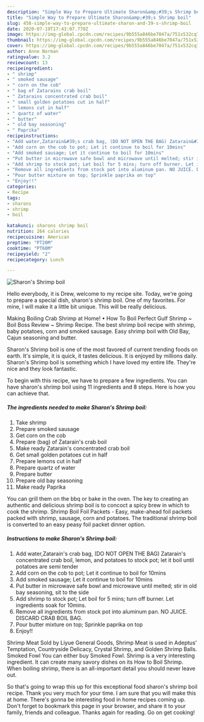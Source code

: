 ```yaml
---
description: "Simple Way to Prepare Ultimate Sharon&amp;#39;s Shrimp boil"
title: "Simple Way to Prepare Ultimate Sharon&amp;#39;s Shrimp boil"
slug: 458-simple-way-to-prepare-ultimate-sharon-and-39-s-shrimp-boil
date: 2020-07-19T17:43:07.770Z
image: https://img-global.cpcdn.com/recipes/9b555a846be7047a/751x532cq70/sharons-shrimp-boil-recipe-main-photo.jpg
thumbnail: https://img-global.cpcdn.com/recipes/9b555a846be7047a/751x532cq70/sharons-shrimp-boil-recipe-main-photo.jpg
cover: https://img-global.cpcdn.com/recipes/9b555a846be7047a/751x532cq70/sharons-shrimp-boil-recipe-main-photo.jpg
author: Anne Norman
ratingvalue: 3.2
reviewcount: 13
recipeingredient:
- " shrimp"
- " smoked sausage"
- " corn on the cob"
- " bag of Zatarains crab boil"
- " Zatarains concentrated crab boil"
- " small golden potatoes cut in half"
- " lemons cut in half"
- " quartz of water"
- " butter"
- " old bay seasoning"
- " Paprika"
recipeinstructions:
- "Add water,Zatarain&#39;s crab bag, (DO NOT OPEN THE BAG) Zatarain&#39;s concentrated crab boil, lemon, and potatoes to stock pot; let it boil until potatoes are semi tender"
- "Add corn on the cob to pot; Let it continue to boil for 10mins"
- "Add smoked sausage; Let it continue to boil for 10mins"
- "Put butter in microwave safe bowl and microwave until melted; stir in old bay seasoning, sit to the side"
- "Add shrimp to stock pot; Let boil for 5 mins; turn off burner. Let ingredients soak for 10mins."
- "Remove all ingredients from stock pot into aluminum pan. NO JUICE. DISCARD CRAB BOIL BAG."
- "Pour butter mixture on top; Sprinkle paprika on top"
- "Enjoy!!"
categories:
- Recipe
tags:
- sharons
- shrimp
- boil

katakunci: sharons shrimp boil 
nutrition: 264 calories
recipecuisine: American
preptime: "PT20M"
cooktime: "PT60M"
recipeyield: "2"
recipecategory: Lunch

---
```



![Sharon&#39;s Shrimp boil](https://img-global.cpcdn.com/recipes/9b555a846be7047a/751x532cq70/sharons-shrimp-boil-recipe-main-photo.jpg)

Hello everybody, it is Drew, welcome to my recipe site. Today, we're going to prepare a special dish, sharon&#39;s shrimp boil. One of my favorites. For mine, I will make it a little bit unique. This will be really delicious.

Making Boiling Crab Shrimp at Home! • How To Boil Perfect Gulf Shrimp ~ Boil Boss Review ~ Shrimp Recipe. The best shrimp boil recipe with shrimp, baby potatoes, corn and smoked sausage. Easy shrimp boil with Old Bay, Cajun seasoning and butter.

Sharon&#39;s Shrimp boil is one of the most favored of current trending foods on earth. It's simple, it is quick, it tastes delicious. It is enjoyed by millions daily. Sharon&#39;s Shrimp boil is something which I have loved my entire life. They're nice and they look fantastic.


To begin with this recipe, we have to prepare a few ingredients. You can have sharon&#39;s shrimp boil using 11 ingredients and 8 steps. Here is how you can achieve that.

<!--inarticleads1-->

##### The ingredients needed to make Sharon&#39;s Shrimp boil:

1. Take  shrimp
1. Prepare  smoked sausage
1. Get  corn on the cob
1. Prepare  (bag) of Zatarain&#39;s crab boil
1. Make ready  Zatarain&#39;s concentrated crab boil
1. Get  small golden potatoes cut in half
1. Prepare  lemons cut in half
1. Prepare  quartz of water
1. Prepare  butter
1. Prepare  old bay seasoning
1. Make ready  Paprika


You can grill them on the bbq or bake in the oven. The key to creating an authentic and delicious shrimp boil is to concoct a spicy brew in which to cook the shrimp. Shrimp Boil Foil Packets - Easy, make-ahead foil packets packed with shrimp, sausage, corn and potatoes. The traditional shrimp boil is converted to an easy peasy foil packet dinner option. 

<!--inarticleads2-->

##### Instructions to make Sharon&#39;s Shrimp boil:

1. Add water,Zatarain&#39;s crab bag, (DO NOT OPEN THE BAG) Zatarain&#39;s concentrated crab boil, lemon, and potatoes to stock pot; let it boil until potatoes are semi tender
1. Add corn on the cob to pot; Let it continue to boil for 10mins
1. Add smoked sausage; Let it continue to boil for 10mins
1. Put butter in microwave safe bowl and microwave until melted; stir in old bay seasoning, sit to the side
1. Add shrimp to stock pot; Let boil for 5 mins; turn off burner. Let ingredients soak for 10mins.
1. Remove all ingredients from stock pot into aluminum pan. NO JUICE. DISCARD CRAB BOIL BAG.
1. Pour butter mixture on top; Sprinkle paprika on top
1. Enjoy!!


Shrimp Meat Sold by Liyue General Goods, Shrimp Meat is used in Adeptus&#39; Temptation, Countryside Delicacy, Crystal Shrimp, and Golden Shrimp Balls. Smoked Fowl You can either buy Smoked Fowl. Shrimp is a very interesting ingredient. It can create many savory dishes on its How to Boil Shrimp. When boiling shrimp, there is an all-important detail you should never leave out. 

So that's going to wrap this up for this exceptional food sharon&#39;s shrimp boil recipe. Thank you very much for your time. I am sure that you will make this at home. There's gonna be interesting food in home recipes coming up. Don't forget to bookmark this page in your browser, and share it to your family, friends and colleague. Thanks again for reading. Go on get cooking!
